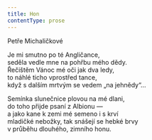 ```yaml
---
title: Hon
contentType: prose
---
```


<section>

Petře Michaličkové

Je mi smutno po té Angličance,  
seděla vedle mne na pohřbu mého dědy.  
Řečištěm Vánoc mé oči jak dva ledy,  
to náhlé ticho vprostřed tance,  
když s dalším mrtvým se vedem „na jehnědy“…

Semínka slunečnice plovou na mé dlani,  
do toho přijde psaní z Albionu —  
a jako kane k zemi mé semeno i s krví  
mladičké nebožky, tak snášejí se hebké brvy  
v průběhu dlouhého, zimního honu.

</section>

